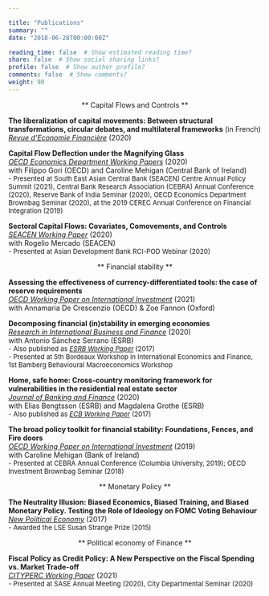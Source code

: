 ```yaml
---

title: "Publications"
summary: ""
date: "2018-06-28T00:00:00Z"

reading_time: false  # Show estimated reading time?
share: false  # Show social sharing links?
profile: false  # Show author profile?
comments: false  # Show comments?
weight: 90
---
```


<p align="center">** Capital Flows and Controls **</p>
  
 **The liberalization of capital movements: Between structural transformations, circular debates, and multilateral frameworks** (in French)  
 [*Revue d'Economie Financière*](https://www.cairn.info/revue-d-economie-financiere-2020-1-page-247.htm) (2020)  

 **Capital Flow Deflection under the Magnifying Glass**  
[*OECD Economics Department Working Papers*](https://www.oecd-ilibrary.org/economics/capital-flow-deflection-under-the-magnifying-glass_398180d0-en) (2020)  
 with Filippo Gori (OECD) and Caroline Mehigan (Central Bank of Ireland)  
<font size="2">    - Presented at South East Asian Central Bank (SEACEN) Centre Annual Policy Summit (2021), Central Bank Research Association (CEBRA) Annual Conference (2020), Reserve Bank of India Seminar (2020), OECD Economics Department Brownbag Seminar (2020), at the 2019 CEREC Annual Conference on Financial Integration (2019) </font>

 **Sectoral Capital Flows: Covariates, Comovements, and Controls**  
[*SEACEN Working Paper*](https://www.seacen.org/publications/RePEc/702001-100471-PDF.pdf) (2020)  
 with Rogelio Mercado (SEACEN)  
<font size="2">    - Presented at Asian Development Bank RCI-POD Webinar (2020) </font>  
  
  
<p align="center">** Financial stability **</p>

**Assessing the effectiveness of currency-differentiated tools: the case of reserve requirements**  
[*OECD Working Paper on International Investment*](https://www.oecd-ilibrary.org/fr/finance-and-investment/assessing-the-effectiveness-of-currency-differentiated-tools_e979a657-en) (2021)   
with Annamaria De Crescenzio (OECD) & Zoe Fannon (Oxford)  

 **Decomposing financial (in)stability in emerging economies**  
[*Research in International Business and Finance*](https://www.sciencedirect.com/science/article/pii/S0275531918309462?dgcid=author#fig0055) (2020)  
 with Antonio Sánchez Serrano (ESRB)  
 <font size="2">   - Also published as [*ESRB Working Paper*](https://www.esrb.europa.eu//pub/pdf/wp/esrbwp39.en.pdf) (2017)  
    - Presented at 5th Bordeaux Workshop in International Economics and Finance, 1st Bamberg Behavioural Macroeconomics Workshop  </font>

**Home, safe home: Cross-country monitoring framework for vulnerabilities in the residential real estate sector**  
[*Journal of Banking and Finance*](https://www.sciencedirect.com/science/article/abs/pii/S0378426617302935?via%3Dihub) (2020)  
with Elias Bengtsson (ESRB) and Magdalena Grothe (ESRB)  
 <font size="2">   - Also published as [*ECB Working Paper*](https://www.ecb.europa.eu/pub/pdf/scpwps/ecb.wp2096.en.pdf) (2017) </font>

**The broad policy toolkit for financial stability: Foundations, Fences, and Fire doors**  
[*OECD Working Paper on International Investment*](https://www.oecd-ilibrary.org/finance-and-investment/the-broad-policy-toolkit-for-financial-stability_9188f06a-en) (2019)   
with Caroline Mehigan (Bank of Ireland)  
 <font size="2">   - Presented at CEBRA Annual Conference (Columbia University, 2019); OECD Investment Brownbag Seminar (2018) </font>  
  
  
<p align="center">** Monetary Policy **</p>

**The Neutrality Illusion: Biased Economics, Biased Training, and Biased Monetary Policy. Testing the Role of Ideology on FOMC Voting Behaviour**  
[*New Political Economy*](https://www.tandfonline.com/doi/abs/10.1080/13563467.2017.1332019?journalCode=cnpe20) (2017)  
 <font size="2">   - Awarded the LSE Susan Strange Prize (2015) </font>


<p align="center">** Political economy of Finance **</p>

**Fiscal Policy as Credit Policy: A New Perspective on the Fiscal Spending vs. Market Trade-off**  
[*CITYPERC Working Paper*](https://researchcentres.city.ac.uk/__data/assets/pdf_file/0003/607701/CITYPERC-WPS-2021-04-Lepers.pdf) (2021)  
<font size="2">    - Presented at SASE Annual Meeting (2020), City Departmental Seminar (2020) </font> 
